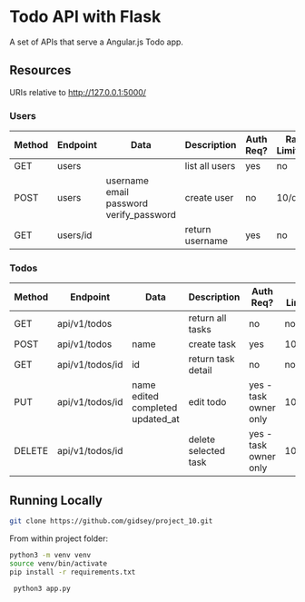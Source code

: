 # Todo API with Flask

A set of APIs that serve a Angular.js Todo app.

## Resources
URIs relative to http://127.0.0.1:5000/ 

### Users 
Method    | Endpoint        |Data                   | Description              | Auth Req? | Rate Limited? 
----------|-----------------|-----------------------|--------------------------|----------------|--------
|GET      | users           |                       | list all users           | yes             | no           
|POST     | users           |username<br>email<br>password<br>verify_password  | create user  | no |10/day
|GET      | users/id        |                        | return username          | yes                 |no

### Todos
Method    | Endpoint        |Data                   | Description              | Auth Req? | Rate Limited? 
----------|-----------------|-----------------------|--------------------------|----------------|--------
|GET      | api/v1/todos    |                       | return all tasks     | no              |no           
|POST     | api/v1/todos    |name                   | create task         | yes             |100/hour
|GET      | api/v1/todos/id |id                     | return task detail       | no   |no
|PUT      | api/v1/todos/id |name<br>edited<br>completed<br>updated_at| edit todo  | yes -task owner only |100/hour
|DELETE   |api/v1/todos/id  |                 |delete selected task  | yes -task owner only |100/hour


## Running Locally

```bash
git clone https://github.com/gidsey/project_10.git
```

From within project folder:
```bash
python3 -m venv venv
source venv/bin/activate
pip install -r requirements.txt
```

```bash
 python3 app.py
```